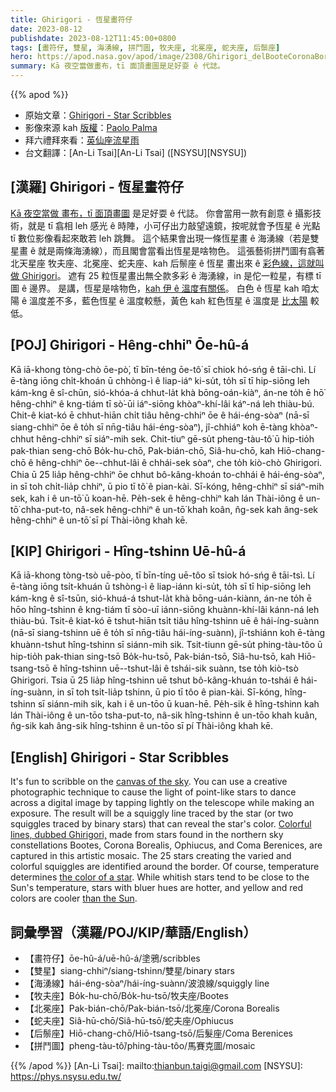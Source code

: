 ```yaml
---
title: Ghirigori - 恆星畫符仔
date: 2023-08-12
publishdate: 2023-08-12T11:45:00+0800
tags: [畫符仔, 雙星, 海湧線, 拼鬥圖, 牧夫座, 北冕座, 蛇夫座, 后鬃座]
hero: https://apod.nasa.gov/apod/image/2308/Ghirigori_delBooteCoronaBorealeOfiucoeChiomadiBerenice1024.jpg
summary: Kā 夜空當做畫布，tī 面頂畫圖是足好耍 ê 代誌。
---
```


{{% apod %}}

- 原始文章：[Ghirigori - Star Scribbles](https://apod.nasa.gov/apod/ap230812.html)
- 影像來源 kah [版權][copyright]：[Paolo Palma](http://www.unsaltonelcielo.it/)
- 拜六禮拜來看：[英仙座流星雨](https://blogs.nasa.gov/Watch_the_Skies/2023/08/07/best-meteor-shower-of-the-year-peaks-this-weekend/)
- 台文翻譯：[An-Li Tsai][An-Li Tsai] ([NSYSU][NSYSU])

## [漢羅] Ghirigori - 恆星畫符仔
[Kā 夜空當做 畫布，tī 面頂畫圖][canvas of the sky] 是足好耍 ê 代誌。
你會當用一款有創意 ê 攝影技術，就是 tī 翕相 leh 感光 ê 時陣，小可仔出力敲望遠鏡，按呢就會予恆星 ê 光點 tī 數位影像看起來敢若 leh 跳舞。
這个結果會出現一條恆星畫 ê 海湧線（若是雙星畫 ê 就是兩條海湧線），而且閣會當看出恆星是啥物色。
這張藝術拼鬥圖有翕著 北天星座 牧夫座、北冕座、蛇夫座、kah 后鬃座 ê 恆星 畫出來 ê [彩色線，這就叫做 Ghirigori][Colorful lines, dubbed Ghirigori,]。
遮有 25 粒恆星畫出無仝款多彩 ê 海湧線，in 是佗一粒星，有標 tī 圖 ê 邊界。
是講，恆星是啥物色，[kah 伊 ê 溫度有關係][the color of a star]。
白色 ê 恆星 kah 咱太陽 ê 溫度差不多，藍色恆星 ê 溫度較懸，黃色 kah 紅色恆星 ê 溫度是 [比太陽][than the Sun] 較低。

## [POJ] Ghirigori - Hêng-chhiⁿ Ōe-hû-á
Kā iā-khong tòng-chò ōe-pò͘, tī bīn-téng ōe-tô͘ sī chiok hó-sńg ê tāi-chì.
Lí ē-tàng iōng chi̍t-khoán ū chhòng-ì ê liap-iáⁿ ki-su̍t, to̍h sī tī hip-siōng leh kám-kng ê sî-chūn, sió-khóa-á chhut-la̍t khà bōng-oán-kiàⁿ, án-ne to̍h ē hō͘ hêng-chhiⁿ ê kng-tiám tī sò͘-ūi iáⁿ-siōng khòaⁿ-khí-lâi káⁿ-ná leh thiàu-bú.
Chit-ê kiat-kó ē chhut-hiān chi̍t tiâu hêng-chhiⁿ ōe ê hái-éng-sòaⁿ (nā-sī siang-chhiⁿ ōe ê to̍h sī nn̄g-tiâu hái-éng-sòaⁿ), jî-chhiáⁿ koh ē-tàng khòaⁿ-chhut hêng-chhiⁿ sī siáⁿ-mih sek.
Chit-tiuⁿ gē-su̍t pheng-tàu-tô͘ ū hip-tio̍h pak-thian seng-chō Bo̍k-hu-chō, Pak-bián-chō, Siâ-hu-chō, kah Hiō-chang-chō ê hêng-chhiⁿ ōe--chhut-lâi ê chhái-sek sòaⁿ, che to̍h kiò-chò Ghirigori.
Chia ū 25 lia̍p hêng-chhiⁿ ōe chhut bô-kâng-khoán to-chhái ê hái-éng-sòaⁿ, in sī toh chi̍t-lia̍p chhiⁿ, ū pio tī tô͘ ê pian-kài.
Sī-kóng, hêng-chhiⁿ sī siáⁿ-mih sek, kah i ê un-tō͘ ū koan-hē.
Pe̍h-sek ê hêng-chhiⁿ kah lán Thài-iông ê un-tō͘ chha-put-to, nâ-sek hêng-chhiⁿ ê un-tō͘ khah koân, n̂g-sek kah âng-sek hêng-chhiⁿ ê un-tō͘ sī pí Thài-iông khah kē.

## [KIP] Ghirigori - Hîng-tshinn Uē-hû-á
Kā iā-khong tòng-tsò uē-pòo, tī bīn-tíng uē-tôo sī tsiok hó-sńg ê tāi-tsì.
Lí ē-tàng iōng tsi̍t-khuán ū tshòng-ì ê liap-iánn ki-su̍t, to̍h sī tī hip-siōng leh kám-kng ê sî-tsūn, sió-khuá-á tshut-la̍t khà bōng-uán-kiànn, án-ne to̍h ē hōo hîng-tshinn ê kng-tiám tī sòo-uī iánn-siōng khuànn-khí-lâi kánn-ná leh thiàu-bú.
Tsit-ê kiat-kó ē tshut-hiān tsi̍t tiâu hîng-tshinn uē ê hái-íng-suànn (nā-sī siang-tshinn uē ê to̍h sī nn̄g-tiâu hái-íng-suànn), jî-tshiánn koh ē-tàng khuànn-tshut hîng-tshinn sī siánn-mih sik.
Tsit-tiunn gē-su̍t phing-tàu-tôo ū hip-tio̍h pak-thian sing-tsō Bo̍k-hu-tsō, Pak-bián-tsō, Siâ-hu-tsō, kah Hiō-tsang-tsō ê hîng-tshinn uē--tshut-lâi ê tshái-sik suànn, tse to̍h kiò-tsò Ghirigori.
Tsia ū 25 lia̍p hîng-tshinn uē tshut bô-kâng-khuán to-tshái ê hái-íng-suànn, in sī toh tsi̍t-lia̍p tshinn, ū pio tī tôo ê pian-kài.
Sī-kóng, hîng-tshinn sī siánn-mih sik, kah i ê un-tōo ū kuan-hē.
Pe̍h-sik ê hîng-tshinn kah lán Thài-iông ê un-tōo tsha-put-to, nâ-sik hîng-tshinn ê un-tōo khah kuân, n̂g-sik kah âng-sik hîng-tshinn ê un-tōo sī pí Thài-iông khah kē.

## [English] Ghirigori - Star Scribbles
It's fun to scribble on the [canvas of the sky][canvas of the sky].
You can use a creative photographic technique to cause the light of point-like stars to dance across a digital image by tapping lightly on the telescope while making an exposure.
The result will be a squiggly line traced by the star (or two squiggles traced by binary stars) that can reveal the star's color.
[Colorful lines, dubbed Ghirigori,][Colorful lines, dubbed Ghirigori,] made from stars found in the northern sky constellations Bootes, Corona Borealis, Ophiucus, and Coma Berenices, are captured in this artistic mosaic.
The 25 stars creating the varied and colorful squiggles are identified around the border.
Of course, temperature determines [the color of a star][the color of a star].
While whitish stars tend to be close to the Sun's temperature, stars with bluer hues are hotter, and yellow and red colors are cooler [than the Sun][than the Sun].

## 詞彙學習（漢羅/POJ/KIP/華語/English）
- 【畫符仔】ōe-hû-á/uē-hû-á/塗鴉/scribbles
- 【雙星】siang-chhiⁿ/siang-tshinn/雙星/binary stars
- 【海湧線】hái-éng-sòaⁿ/hái-íng-suànn/波浪線/squiggly line
- 【牧夫座】Bo̍k-hu-chō/Bo̍k-hu-tsō/牧夫座/Bootes
- 【北冕座】Pak-bián-chō/Pak-bián-tsō/北冕座/Corona Borealis
- 【蛇夫座】Siâ-hū-chō/Siâ-hū-tsō/蛇夫座/Ophiucus
- 【后鬃座】Hiō-chang-chō/Hiō-tsang-tsō/后髮座/Coma Berenices
- 【拼鬥圖】pheng-tàu-tô͘/phing-tàu-tôo/馬賽克圖/mosaic

{{% /apod %}}
[An-Li Tsai]: mailto:thianbun.taigi@gmail.com
[NSYSU]: https://phys.nsysu.edu.tw/

[copyright]: https://apod.nasa.gov/apod/fap/lib/about_apod.html#srapply
[License]: https://creativecommons.org/licenses/by/2.0/

[canvas of the sky]:https://apod.nasa.gov/apod/ap230604.html
[Colorful lines, dubbed Ghirigori,]:http://www.unsaltonelcielo.it/i-ghirigori-delle-stelle-piu-luminose-del-cielo/
[the color of a star]:https://apod.nasa.gov/apod/ap151224.html
[than the Sun]:https://apod.nasa.gov/apod/ap190613.html
